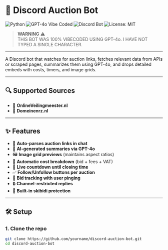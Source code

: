 # 🧠 Discord Auction Bot
![Python](https://img.shields.io/badge/python-3.10+-blue?logo=python)
![GPT-4o Vibe Coded](https://img.shields.io/badge/vibe--coded-GPT--4o-ff69b4?logo=openai)
![Discord Bot](https://img.shields.io/badge/discord-bot-5865F2?logo=discord)
![License: MIT](https://img.shields.io/badge/license-MIT-green)

> **WARNING** ⚠️  
> THIS BOT WAS 100% VIBECODED USING GPT-4o. I HAVE NOT TYPED A SINGLE CHARACTER.

---

A Discord bot that watches for auction links, fetches relevant data from APIs or scraped pages, summarizes them using GPT-4o, and drops detailed embeds with costs, timers, and image grids.

---

## 🔍 Supported Sources

- 🔹 **OnlineVeilingmeester.nl**
- 🔹 **Domeinenrz.nl**

---

## ✨ Features

- 🔗 **Auto-parses auction links in chat**
- 🧠 **AI-generated summaries via GPT-4o**
- 🖼️ **Image grid previews** (maintains aspect ratios)
- 💸 **Automatic cost breakdown** (bid + fees + VAT)
- 📅 **Live countdown until closing time**
- ✅ **Follow/Unfollow buttons per auction**
- 🔔 **Bid tracking with user pinging**
- 🔒 **Channel-restricted replies**
- 🚽 **Built-in skibidi protection**

---

## 🛠️ Setup

### 1. Clone the repo
```bash
git clone https://github.com/yourname/discord-auction-bot.git
cd discord-auction-bot
